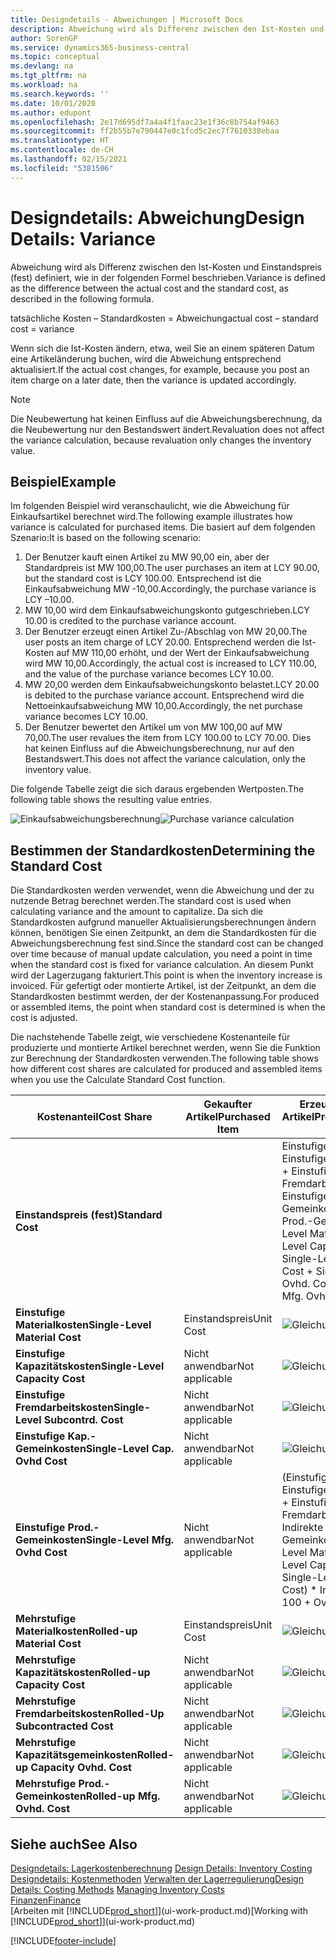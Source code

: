 ```yaml
---
title: Designdetails - Abweichungen | Microsoft Docs
description: Abweichung wird als Differenz zwischen den Ist-Kosten und Einstandspreis (fest) definiert, wie in der folgenden Formel beschrieben.
author: SorenGP
ms.service: dynamics365-business-central
ms.topic: conceptual
ms.devlang: na
ms.tgt_pltfrm: na
ms.workload: na
ms.search.keywords: ''
ms.date: 10/01/2020
ms.author: edupont
ms.openlocfilehash: 2e17d695df7a4a4f1faac23e1f36c8b754af9463
ms.sourcegitcommit: ff2b55b7e790447e0c1fcd5c2ec7f7610338ebaa
ms.translationtype: HT
ms.contentlocale: de-CH
ms.lasthandoff: 02/15/2021
ms.locfileid: "5381506"
---
```

# <a name="design-details-variance"></a><span data-ttu-id="c1372-103">Designdetails: Abweichung</span><span class="sxs-lookup"><span data-stu-id="c1372-103">Design Details: Variance</span></span>
<span data-ttu-id="c1372-104">Abweichung wird als Differenz zwischen den Ist-Kosten und Einstandspreis (fest) definiert, wie in der folgenden Formel beschrieben.</span><span class="sxs-lookup"><span data-stu-id="c1372-104">Variance is defined as the difference between the actual cost and the standard cost, as described in the following formula.</span></span>  

 <span data-ttu-id="c1372-105">tatsächliche Kosten – Standardkosten = Abweichung</span><span class="sxs-lookup"><span data-stu-id="c1372-105">actual cost – standard cost = variance</span></span>  

 <span data-ttu-id="c1372-106">Wenn sich die Ist-Kosten ändern, etwa, weil Sie an einem späteren Datum eine Artikeländerung buchen, wird die Abweichung entsprechend aktualisiert.</span><span class="sxs-lookup"><span data-stu-id="c1372-106">If the actual cost changes, for example, because you post an item charge on a later date, then the variance is updated accordingly.</span></span>  

> [!NOTE]  
>  <span data-ttu-id="c1372-107">Die Neubewertung hat keinen Einfluss auf die Abweichungsberechnung, da die Neubewertung nur den Bestandswert ändert.</span><span class="sxs-lookup"><span data-stu-id="c1372-107">Revaluation does not affect the variance calculation, because revaluation only changes the inventory value.</span></span>  

## <a name="example"></a><span data-ttu-id="c1372-108">Beispiel</span><span class="sxs-lookup"><span data-stu-id="c1372-108">Example</span></span>  
 <span data-ttu-id="c1372-109">Im folgenden Beispiel wird veranschaulicht, wie die Abweichung für Einkaufsartikel berechnet wird.</span><span class="sxs-lookup"><span data-stu-id="c1372-109">The following example illustrates how variance is calculated for purchased items.</span></span> <span data-ttu-id="c1372-110">Die basiert auf dem folgenden Szenario:</span><span class="sxs-lookup"><span data-stu-id="c1372-110">It is based on the following scenario:</span></span>  

1.  <span data-ttu-id="c1372-111">Der Benutzer kauft einen Artikel zu MW 90,00 ein, aber der Standardpreis ist MW 100,00.</span><span class="sxs-lookup"><span data-stu-id="c1372-111">The user purchases an item at LCY 90.00, but the standard cost is LCY 100.00.</span></span> <span data-ttu-id="c1372-112">Entsprechend ist die Einkaufsabweichung MW -10,00.</span><span class="sxs-lookup"><span data-stu-id="c1372-112">Accordingly, the purchase variance is LCY –10.00.</span></span>  
2.  <span data-ttu-id="c1372-113">MW 10,00 wird dem Einkaufsabweichungskonto gutgeschrieben.</span><span class="sxs-lookup"><span data-stu-id="c1372-113">LCY 10.00 is credited to the purchase variance account.</span></span>  
3.  <span data-ttu-id="c1372-114">Der Benutzer erzeugt einen Artikel Zu-/Abschlag von MW 20,00.</span><span class="sxs-lookup"><span data-stu-id="c1372-114">The user posts an item charge of LCY 20.00.</span></span> <span data-ttu-id="c1372-115">Entsprechend werden die Ist-Kosten auf MW 110,00 erhöht, und der Wert der Einkaufsabweichung wird MW 10,00.</span><span class="sxs-lookup"><span data-stu-id="c1372-115">Accordingly, the actual cost is increased to LCY 110.00, and the value of the purchase variance becomes LCY 10.00.</span></span>  
4.  <span data-ttu-id="c1372-116">MW 20,00 werden dem Einkaufsabweichungskonto belastet.</span><span class="sxs-lookup"><span data-stu-id="c1372-116">LCY 20.00 is debited to the purchase variance account.</span></span> <span data-ttu-id="c1372-117">Entsprechend wird die Nettoeinkaufsabweichung MW 10,00.</span><span class="sxs-lookup"><span data-stu-id="c1372-117">Accordingly, the net purchase variance becomes LCY 10.00.</span></span>  
5.  <span data-ttu-id="c1372-118">Der Benutzer bewertet den Artikel um von MW 100,00 auf MW 70,00.</span><span class="sxs-lookup"><span data-stu-id="c1372-118">The user revalues the item from LCY 100.00 to LCY 70.00.</span></span> <span data-ttu-id="c1372-119">Dies hat keinen Einfluss auf die Abweichungsberechnung, nur auf den Bestandswert.</span><span class="sxs-lookup"><span data-stu-id="c1372-119">This does not affect the variance calculation, only the inventory value.</span></span>  

 <span data-ttu-id="c1372-120">Die folgende Tabelle zeigt die sich daraus ergebenden Wertposten.</span><span class="sxs-lookup"><span data-stu-id="c1372-120">The following table shows the resulting value entries.</span></span>  

 <span data-ttu-id="c1372-121">![Einkaufsabweichungsberechnung](media/design_details_inventory_costing_11_purchase_variance.png "Einkaufsabweichungsberechnung")</span><span class="sxs-lookup"><span data-stu-id="c1372-121">![Purchase variance calculation](media/design_details_inventory_costing_11_purchase_variance.png "Purchase variance calculation")</span></span>  

## <a name="determining-the-standard-cost"></a><span data-ttu-id="c1372-122">Bestimmen der Standardkosten</span><span class="sxs-lookup"><span data-stu-id="c1372-122">Determining the Standard Cost</span></span>  
 <span data-ttu-id="c1372-123">Die Standardkosten werden verwendet, wenn die Abweichung und der zu nutzende Betrag berechnet werden.</span><span class="sxs-lookup"><span data-stu-id="c1372-123">The standard cost is used when calculating variance and the amount to capitalize.</span></span> <span data-ttu-id="c1372-124">Da sich die Standardkosten aufgrund manueller Aktualisierungsberechnungen ändern können, benötigen Sie einen Zeitpunkt, an dem die Standardkosten für die Abweichungsberechnung fest sind.</span><span class="sxs-lookup"><span data-stu-id="c1372-124">Since the standard cost can be changed over time because of manual update calculation, you need a point in time when the standard cost is fixed for variance calculation.</span></span> <span data-ttu-id="c1372-125">An diesem Punkt wird der Lagerzugang fakturiert.</span><span class="sxs-lookup"><span data-stu-id="c1372-125">This point is when the inventory increase is invoiced.</span></span> <span data-ttu-id="c1372-126">Für gefertigt oder montierte Artikel, ist der Zeitpunkt, an dem die Standardkosten bestimmt werden, der der Kostenanpassung.</span><span class="sxs-lookup"><span data-stu-id="c1372-126">For produced or assembled items, the point when standard cost is determined is when the cost is adjusted.</span></span>  

 <span data-ttu-id="c1372-127">Die nachstehende Tabelle zeigt, wie verschiedene Kostenanteile für produzierte und montierte Artikel berechnet werden, wenn Sie die Funktion zur Berechnung der Standardkosten verwenden.</span><span class="sxs-lookup"><span data-stu-id="c1372-127">The following table shows how different cost shares are calculated for produced and assembled items when you use the Calculate Standard Cost function.</span></span>  

|<span data-ttu-id="c1372-128">Kostenanteil</span><span class="sxs-lookup"><span data-stu-id="c1372-128">Cost Share</span></span>|<span data-ttu-id="c1372-129">Gekaufter Artikel</span><span class="sxs-lookup"><span data-stu-id="c1372-129">Purchased Item</span></span>|<span data-ttu-id="c1372-130">Erzeugter/Montierter Artikel</span><span class="sxs-lookup"><span data-stu-id="c1372-130">Produced/Assembled Item</span></span>|  
|----------------|--------------------|------------------------------|  
|<span data-ttu-id="c1372-131">**Einstandspreis (fest)**</span><span class="sxs-lookup"><span data-stu-id="c1372-131">**Standard Cost**</span></span>||<span data-ttu-id="c1372-132">Einstufige Materialkosten + Einstufige Kapazitätskosten + Einstufige Fremdarbeitskosten + Einstufige Kap.-Gemeinkosten + Einstufige Prod.-Gemeinkosten</span><span class="sxs-lookup"><span data-stu-id="c1372-132">Single-Level Material Cost + Single-Level Capacity Cost + Single-Level Subcontrd. Cost + Single-Level Cap. Ovhd. Cost + Single-Level Mfg. Ovhd. Cost</span></span>|  
|<span data-ttu-id="c1372-133">**Einstufige Materialkosten**</span><span class="sxs-lookup"><span data-stu-id="c1372-133">**Single-Level Material Cost**</span></span>|<span data-ttu-id="c1372-134">Einstandspreis</span><span class="sxs-lookup"><span data-stu-id="c1372-134">Unit Cost</span></span>|<span data-ttu-id="c1372-135">![Gleichung 1](media/design_details_inventory_costing_11_equation_1.png "Gleichung 1")</span><span class="sxs-lookup"><span data-stu-id="c1372-135">![Equation 1](media/design_details_inventory_costing_11_equation_1.png "Equation 1")</span></span>|  
|<span data-ttu-id="c1372-136">**Einstufige Kapazitätskosten**</span><span class="sxs-lookup"><span data-stu-id="c1372-136">**Single-Level Capacity Cost**</span></span>|<span data-ttu-id="c1372-137">Nicht anwendbar</span><span class="sxs-lookup"><span data-stu-id="c1372-137">Not applicable</span></span>|<span data-ttu-id="c1372-138">![Gleichung 2](media/design_details_inventory_costing_11_equation_2.png "Gleichung 2")</span><span class="sxs-lookup"><span data-stu-id="c1372-138">![Equation 2](media/design_details_inventory_costing_11_equation_2.png "Equation 2")</span></span>|  
|<span data-ttu-id="c1372-139">**Einstufige Fremdarbeitskosten**</span><span class="sxs-lookup"><span data-stu-id="c1372-139">**Single-Level Subcontrd. Cost**</span></span>|<span data-ttu-id="c1372-140">Nicht anwendbar</span><span class="sxs-lookup"><span data-stu-id="c1372-140">Not applicable</span></span>|<span data-ttu-id="c1372-141">![Gleichung 3](media/design_details_inventory_costing_11_equation_3.png "Gleichung 3")</span><span class="sxs-lookup"><span data-stu-id="c1372-141">![Equation 3](media/design_details_inventory_costing_11_equation_3.png "Equation 3")</span></span>|  
|<span data-ttu-id="c1372-142">**Einstufige Kap.-Gemeinkosten**</span><span class="sxs-lookup"><span data-stu-id="c1372-142">**Single-Level Cap. Ovhd Cost**</span></span>|<span data-ttu-id="c1372-143">Nicht anwendbar</span><span class="sxs-lookup"><span data-stu-id="c1372-143">Not applicable</span></span>|<span data-ttu-id="c1372-144">![Gleichung 4](media/design_details_inventory_costing_11_equation_4.png "Gleichung 4")</span><span class="sxs-lookup"><span data-stu-id="c1372-144">![Equation 4](media/design_details_inventory_costing_11_equation_4.png "Equation 4")</span></span>|  
|<span data-ttu-id="c1372-145">**Einstufige Prod.-Gemeinkosten**</span><span class="sxs-lookup"><span data-stu-id="c1372-145">**Single-Level Mfg. Ovhd Cost**</span></span>|<span data-ttu-id="c1372-146">Nicht anwendbar</span><span class="sxs-lookup"><span data-stu-id="c1372-146">Not applicable</span></span>|<span data-ttu-id="c1372-147">(Einstufige Materialkosten + Einstufige Kapazitätskosten + Einstufige Fremdarbeitskosten) \* Indirekte Kosten %/100 + Gemeinkostensatz</span><span class="sxs-lookup"><span data-stu-id="c1372-147">(Single-Level Material Cost + Single-Level Capacity Cost + Single-Level Subcontrd. Cost) \* Indirect Cost % / 100 + Overhead Rate</span></span>|  
|<span data-ttu-id="c1372-148">**Mehrstufige Materialkosten**</span><span class="sxs-lookup"><span data-stu-id="c1372-148">**Rolled-up Material Cost**</span></span>|<span data-ttu-id="c1372-149">Einstandspreis</span><span class="sxs-lookup"><span data-stu-id="c1372-149">Unit Cost</span></span>|<span data-ttu-id="c1372-150">![Gleichung 5](media/design_details_inventory_costing_11_equation_5.png "Gleichung 5")</span><span class="sxs-lookup"><span data-stu-id="c1372-150">![Equation 5](media/design_details_inventory_costing_11_equation_5.png "Equation 5")</span></span>|  
|<span data-ttu-id="c1372-151">**Mehrstufige Kapazitätskosten**</span><span class="sxs-lookup"><span data-stu-id="c1372-151">**Rolled-up Capacity Cost**</span></span>|<span data-ttu-id="c1372-152">Nicht anwendbar</span><span class="sxs-lookup"><span data-stu-id="c1372-152">Not applicable</span></span>|<span data-ttu-id="c1372-153">![Gleichung 6](media/design_details_inventory_costing_11_equation_6.png "Gleichung 6")</span><span class="sxs-lookup"><span data-stu-id="c1372-153">![Equation 6](media/design_details_inventory_costing_11_equation_6.png "Equation 6")</span></span>|  
|<span data-ttu-id="c1372-154">**Mehrstufige Fremdarbeitskosten**</span><span class="sxs-lookup"><span data-stu-id="c1372-154">**Rolled-Up Subcontracted Cost**</span></span>|<span data-ttu-id="c1372-155">Nicht anwendbar</span><span class="sxs-lookup"><span data-stu-id="c1372-155">Not applicable</span></span>|<span data-ttu-id="c1372-156">![Gleichung 7](media/design_details_inventory_costing_11_equation_7.png "Gleichung 7")</span><span class="sxs-lookup"><span data-stu-id="c1372-156">![Equation 7](media/design_details_inventory_costing_11_equation_7.png "Equation 7")</span></span>|  
|<span data-ttu-id="c1372-157">**Mehrstufige Kapazitätsgemeinkosten**</span><span class="sxs-lookup"><span data-stu-id="c1372-157">**Rolled-up Capacity Ovhd. Cost**</span></span>|<span data-ttu-id="c1372-158">Nicht anwendbar</span><span class="sxs-lookup"><span data-stu-id="c1372-158">Not applicable</span></span>|<span data-ttu-id="c1372-159">![Gleichung 8](media/design_details_inventory_costing_11_equation_8.png "Gleichung 8")</span><span class="sxs-lookup"><span data-stu-id="c1372-159">![Equation 8](media/design_details_inventory_costing_11_equation_8.png "Equation 8")</span></span>|  
|<span data-ttu-id="c1372-160">**Mehrstufige Prod.-Gemeinkosten**</span><span class="sxs-lookup"><span data-stu-id="c1372-160">**Rolled-up Mfg. Ovhd. Cost**</span></span>|<span data-ttu-id="c1372-161">Nicht anwendbar</span><span class="sxs-lookup"><span data-stu-id="c1372-161">Not applicable</span></span>|<span data-ttu-id="c1372-162">![Gleichung 9](media/design_details_inventory_costing_11_equation_9.png "Gleichung 9")</span><span class="sxs-lookup"><span data-stu-id="c1372-162">![Equation 9](media/design_details_inventory_costing_11_equation_9.png "Equation 9")</span></span>|  

## <a name="see-also"></a><span data-ttu-id="c1372-163">Siehe auch</span><span class="sxs-lookup"><span data-stu-id="c1372-163">See Also</span></span>  
 <span data-ttu-id="c1372-164">[Designdetails: Lagerkostenberechnung](design-details-inventory-costing.md) </span><span class="sxs-lookup"><span data-stu-id="c1372-164">[Design Details: Inventory Costing](design-details-inventory-costing.md) </span></span>  
 <span data-ttu-id="c1372-165">[Designdetails: Kostenmethoden](design-details-costing-methods.md) [Verwalten der Lagerregulierung](finance-manage-inventory-costs.md)</span><span class="sxs-lookup"><span data-stu-id="c1372-165">[Design Details: Costing Methods](design-details-costing-methods.md) [Managing Inventory Costs](finance-manage-inventory-costs.md)</span></span>  
 [<span data-ttu-id="c1372-166">Finanzen</span><span class="sxs-lookup"><span data-stu-id="c1372-166">Finance</span></span>](finance.md)  
 <span data-ttu-id="c1372-167">[Arbeiten mit [!INCLUDE[prod_short](includes/prod_short.md)]](ui-work-product.md)</span><span class="sxs-lookup"><span data-stu-id="c1372-167">[Working with [!INCLUDE[prod_short](includes/prod_short.md)]](ui-work-product.md)</span></span>


[!INCLUDE[footer-include](includes/footer-banner.md)]